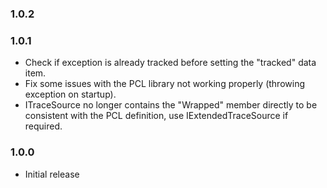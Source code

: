 ﻿### 1.0.2


### 1.0.1

* Check if exception is already tracked before setting the "tracked" data item.
* Fix some issues with the PCL library not working properly (throwing exception on startup).
* ITraceSource no longer contains the "Wrapped" member directly to be consistent with the PCL definition, use IExtendedTraceSource if required.

### 1.0.0

 * Initial release
